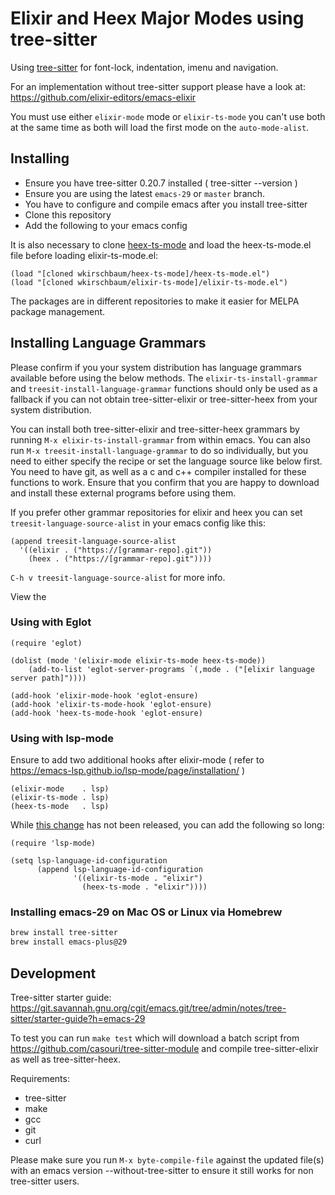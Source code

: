 # Elixir and Heex Major Modes using tree-sitter

Using [tree-sitter](https://tree-sitter.github.io/tree-sitter/) for font-lock, indentation, imenu and navigation.

For an implementation without tree-sitter support please have a
look at: https://github.com/elixir-editors/emacs-elixir

You must use either `elixir-mode` mode or `elixir-ts-mode` you can't
use both at the same time as both will load the first mode on the
`auto-mode-alist`.

## Installing

- Ensure you have tree-sitter 0.20.7 installed ( tree-sitter --version )
- Ensure you are using the latest `emacs-29` or `master` branch.
- You have to configure and compile emacs after you install tree-sitter
- Clone this repository
- Add the following to your emacs config

It is also necessary to clone 
[heex-ts-mode](https://github.com/wkirschbaum/heex-ts-mode) and
load the heex-ts-mode.el file before loading elixir-ts-mode.el:

```elisp
(load "[cloned wkirschbaum/heex-ts-mode]/heex-ts-mode.el")
(load "[cloned wkirschbaum/elixir-ts-mode]/elixir-ts-mode.el")
```

The packages are in different repositories to make it easier for MELPA
package management.


## Installing Language Grammars

Please confirm if you your system distribution has language grammars
available before using the below methods. The
`elixir-ts-install-grammar` and `treesit-install-language-grammar`
functions should only be used as a fallback if you can not obtain
tree-sitter-elixir or tree-sitter-heex from your system distribution.

You can install both tree-sitter-elixir and tree-sitter-heex grammars
by running `M-x elixir-ts-install-grammar` from within emacs. You can
also run `M-x treesit-install-language-grammar` to do so individually,
but you need to either specify the recipe or set the language source
like below first. You need to have git, as well as a c and c++
compiler installed for these functions to work. Ensure that you
confirm that you are happy to download and install these external
programs before using them.

If you prefer other grammar repositories for elixir and heex you can
set `treesit-language-source-alist` in your emacs config like this:

```elisp
(append treesit-language-source-alist
  '((elixir . ("https://[grammar-repo].git"))
    (heex . ("https://[grammar-repo].git"))))
```

`C-h v treesit-language-source-alist` for more info.

View the 

### Using with Eglot

```elisp
(require 'eglot)

(dolist (mode '(elixir-mode elixir-ts-mode heex-ts-mode))
    (add-to-list 'eglot-server-programs `(,mode . ("[elixir language server path]"))))

(add-hook 'elixir-mode-hook 'eglot-ensure)
(add-hook 'elixir-ts-mode-hook 'eglot-ensure)
(add-hook 'heex-ts-mode-hook 'eglot-ensure)
```

### Using with lsp-mode

Ensure to add two additional hooks after elixir-mode ( refer to
https://emacs-lsp.github.io/lsp-mode/page/installation/ )

```
(elixir-mode    . lsp)
(elixir-ts-mode . lsp)
(heex-ts-mode   . lsp)
```

While [this change](https://github.com/emacs-lsp/lsp-mode/pull/3883)
has not been released, you can add the following so long:

```elisp
(require 'lsp-mode)

(setq lsp-language-id-configuration
      (append lsp-language-id-configuration
              '((elixir-ts-mode . "elixir")
                (heex-ts-mode . "elixir"))))
```

### Installing emacs-29 on Mac OS or Linux via Homebrew

```bash
brew install tree-sitter
brew install emacs-plus@29
```

## Development

Tree-sitter starter guide: https://git.savannah.gnu.org/cgit/emacs.git/tree/admin/notes/tree-sitter/starter-guide?h=emacs-29

To test you can run `make test` which will download a batch script
from https://github.com/casouri/tree-sitter-module and compile
tree-sitter-elixir as well as tree-sitter-heex. 

Requirements:

- tree-sitter
- make
- gcc
- git
- curl


Please make sure you run `M-x byte-compile-file` against the updated
file(s) with an emacs version --without-tree-sitter to ensure it still
works for non tree-sitter users. 
